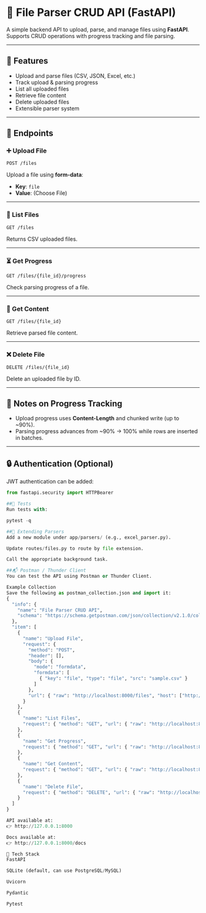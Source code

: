 # 📂 File Parser CRUD API (FastAPI)

A simple backend API to upload, parse, and manage files using **FastAPI**.  
Supports CRUD operations with progress tracking and file parsing.

---

## 🚀 Features
- Upload and parse files (CSV, JSON, Excel, etc.)
- Track upload & parsing progress
- List all uploaded files
- Retrieve file content
- Delete uploaded files
- Extensible parser system

---

## 🔑 Endpoints

### ➕ Upload File
`POST /files`

Upload a file using **form-data**:
- **Key**: `file`
- **Value**: (Choose File)

---

### 📃 List Files
`GET /files`

Returns CSV uploaded files.

---

### ⏳ Get Progress
`GET /files/{file_id}/progress`

Check parsing progress of a file.

---

### 📄 Get Content
`GET /files/{file_id}`

Retrieve parsed file content.

---

### ❌ Delete File
`DELETE /files/{file_id}`

Delete an uploaded file by ID.

---

## 🧠 Notes on Progress Tracking
- Upload progress uses **Content-Length** and chunked write (up to ~90%).
- Parsing progress advances from ~90% → 100% while rows are inserted in batches.

---

## 🔒 Authentication (Optional)
JWT authentication can be added:
```python
from fastapi.security import HTTPBearer

##🧪 Tests
Run tests with:

pytest -q

##🧩 Extending Parsers
Add a new module under app/parsers/ (e.g., excel_parser.py).

Update routes/files.py to route by file extension.

Call the appropriate background task.

##📬 Postman / Thunder Client
You can test the API using Postman or Thunder Client.

Example Collection
Save the following as postman_collection.json and import it:
{
  "info": {
    "name": "File Parser CRUD API",
    "schema": "https://schema.getpostman.com/json/collection/v2.1.0/collection.json"
  },
  "item": [
    {
      "name": "Upload File",
      "request": {
        "method": "POST",
        "header": [],
        "body": {
          "mode": "formdata",
          "formdata": [
            { "key": "file", "type": "file", "src": "sample.csv" }
          ]
        },
        "url": { "raw": "http://localhost:8000/files", "host": ["http://localhost:8000"], "path": ["files"] }
      }
    },
    {
      "name": "List Files",
      "request": { "method": "GET", "url": { "raw": "http://localhost:8000/files", "host": ["http://localhost:8000"], "path": ["files"] } }
    },
    {
      "name": "Get Progress",
      "request": { "method": "GET", "url": { "raw": "http://localhost:8000/files/{{file_id}}/progress", "host": ["http://localhost:8000"], "path": ["files", "{{file_id}}", "progress"] } }
    },
    {
      "name": "Get Content",
      "request": { "method": "GET", "url": { "raw": "http://localhost:8000/files/{{file_id}}", "host": ["http://localhost:8000"], "path": ["files", "{{file_id}}"] } }
    },
    {
      "name": "Delete File",
      "request": { "method": "DELETE", "url": { "raw": "http://localhost:8000/files/{{file_id}}", "host": ["http://localhost:8000"], "path": ["files", "{{file_id}}"] } }
    }
  ]
}

API available at:
👉 http://127.0.0.1:8000

Docs available at:
👉 http://127.0.0.1:8000/docs

📌 Tech Stack
FastAPI

SQLite (default, can use PostgreSQL/MySQL)

Uvicorn

Pydantic

Pytest
